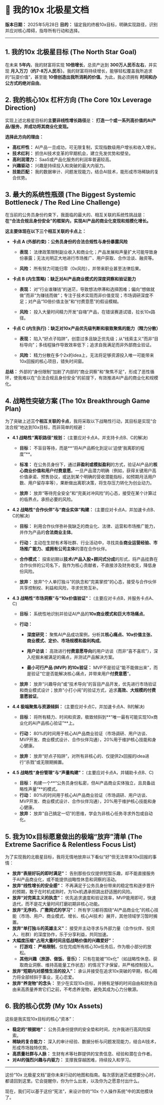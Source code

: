 
# **🚀 我的10x 北极星文档**

**版本日期：** 2025年5月28日
**目的：** 锚定我的终极10x目标，明确实现路径，识别并应对核心障碍，指导所有行动和选择。

---

## **1. 我的10x 北极星目标 (The North Star Goal)**

在未来 **5年内**，我的财富将实现 **10倍增长**，总资产达到 **300万人民币左右**，并实现 **月入万刀（约7-8万人民币）**。我的财富将持续增长，能够轻松覆盖我所追求的“玩耍价值”，甚至能 **10倍创造出我所消耗的价值**。为此，我必须拥有 **时间和办公方式的绝对自由**。

## **2. 我的核心10x 杠杆方向 (The Core 10x Leverage Direction)**

实现上述北极星目标的**主要非线性增长路径**是：
**打造一个或一系列高价值的AI产品/服务，并成功将其商业化变现。**

**选择此方向的理由：**
*   **高杠杆性：** AI产品一旦成功，可无限复制，实现指数级用户增长和收入增长。
*   **技术红利：** 抓住AI技术变革的早期机会，建立先发优势和壁垒。
*   **高利润潜力：** SaaS或产品化服务的利润率普遍较高。
*   **兴趣驱动：** 兴趣是持续投入和突破的最大内驱力。
*   **技能匹配：** 我的数据审计、问题发现能力，结合AI技术，能形成市场稀缺的复合优势。

## **3. 最大的系统性瓶颈 (The Biggest Systemic Bottleneck / The Red Line Challenge)**

在当前的公务员身份约束下，我面临的最大的、相互关联的系统性挑战是：  
**在“合法合规且身份安全”的框架内，实现AI产品的商业化变现和规模化增长。**

**这主要体现在以下三个相互关联的卡点上：**

- **卡点 A (外部约束)：公务员身份的合法合规性与身份暴露风险**
    
    - **表现：** 法律政策限制副业收入和商业化；产品发展和声量扩大可能导致身份暴露；无法光明正大地进行市场推广、用户获取、合作洽谈、融资等。
        
    - **风险：** 所有努力可能归零（0x风险），并带来职业甚至法律后果。
        
- **卡点 B (内生策略)：缺乏对AI产品商业模式的深度洞察和验证能力**
    
    - **表现：** 对“行业谁赚钱”的迷茫，导致想法停滞和选择困难；偏向“想做就做”而非“为赚钱而做”；专注于技术实现而非价值变现；市场调研深度不足；对产品“10倍价值主张”和“付费意愿”的假设模糊。
        
    - **风险：** 投入大量时间精力开发“自嗨”产品，在错误赛道试错，拉长10x路径。
        
- **卡点 C (内生执行)：缺乏对10x产品优先级判断和极致聚焦的能力（精力分散）**
    
    - **表现：** 陷入“好点子陷阱”，创意过多且缺乏优先级；从“线索主义”而非“目标导向”；多线程操作导致效率低下；追求自我满足而非外部商业验证。
        
    - **风险：** 精力分散在多个2x的idea上，无法将足够资源投入唯一可能带来10x回报的核心项目，错失时间窗。
        

**总结：** 外部的“身份限制”加剧了内部的“商业洞察”和“聚焦不足”，形成了恶性循环，使我难以在“合法合规且身份安全”的前提下，有效推进AI产品的商业化和规模化。

## **4. 战略性突破方案 (The 10x Breakthrough Game Plan)**

为了突破上述**三个相互关联的卡点**，我将采取以下战略性行动，其目标是实现“合法合规”地达到10x目标，而非简单的规避：

- **4.1 战略性“离职路径”规划：** (主要应对卡点A，并支持卡点B、C的解决)
    
    - **目标：** 不盲目等待，而是**“将AI产品孵化到足以‘迫使’我离职的程度”**。
        
    - **标准：** 在公务员身份下，通过**非盈利或模拟盈利**的方式，验证AI产品的**核心商业价值和用户付费意愿**。一旦产品潜力明确（例如，获得关键用户高价值承诺、预售协议，或达到某个明确的营收潜能指标，如预期月活用户数、用户留存率等），果断做出离职决策，将生存压力转化为创业动力。
        
    - **放弃：** 放弃“等待完全安全”和“完美对冲风险”的心态，接受在某个计算过的临界点，承担必要的风险。
        
- **4.2 战略性“合作伙伴”与“商业实体”构建：** (主要应对卡点A，并加速卡点B、C的解决)
    
    - **目标：** 利用合作伙伴弥补我缺乏的商业化、法律、运营和市场推广能力，并作为产品的**合法商业主体**。
        
    - **行动：** 主动在生财有术等社群、行业活动中，寻找具备**商业运营经验、市场推广能力、或拥有公司主体**的潜在合作伙伴。
        
    - **合作模式：** 探索初期以**技术/产品入股+顾问式分成**的形式，将产品挂靠在合作伙伴的公司名下，我作为核心贡献者，不直接涉及财务收支，降低身份风险。
        
    - **放弃：** 放弃“个人单打独斗”的执念和“完美掌控”的心态，接受与合作伙伴共享控制权、利益和风险，寻求优势互补。
        
- **4.3 战略性“市场洞察”与“10x价值验证”：** (主要应对卡点B，并服务卡点A、C)
    
    - **目标：** 系统性地识别并验证AI产品的**10x商业模式和巨大市场痛点**。
        
    - **行动：**
        
        - **深度研究：** 聚焦AI产品成功案例，分析其**核心痛点、10x价值主张、商业模式、定价、市场规模和盈利构成**。
            
        - **用户访谈：** 高效进行**付费意愿导向**的用户访谈（而非“喜不喜欢”），深入挖掘未被满足的痛点，并测试产品解决方案。
            
        - **最小可行产品 (MVP) 的10x验证：** MVP不是验证“能不能做出来”，而是验证“它是否能解决核心痛点，并带来用户**付费意愿**”。
            
    - **放弃：** 放弃“兴趣导向”或“技术导向”的盲目产品开发，优先进行市场验证和商业模式设计；放弃“小打小闹”的验证方式，追求**高效、大规模的付费意愿验证**。
        
- **4.4 极端聚焦与资源倾斜：** (主要应对卡点C，并加速卡点A、B的解决)
    
    - **目标：** 将所有精力、时间和资源，极致倾斜到**“唯一最有可能实现10x商业化的AI产品核心验证”**上。
        
    - **行动：** 80%的时间用于核心AI产品商业验证（市场调研、用户访谈、MVP开发、商业模式设计、合作伙伴沟通），20%用于维护核心技能和身心健康。
        
    - **放弃：** 放弃“好点子陷阱”，对所有非核心的、仅提供2x回报的idea进行“杀戮”或无限期搁置。
        
- **4.5 战略性“身份管理”与“声量构建”：** (主要应对卡点A，并辅助卡点B、C)
    
    - **目标：** 构建一个**“公务员身份私密，但AI产品商业实体独立，且具备战略性声量”**的模式。
    *   **行动：** 80%的时间用于核心AI产品商业验证（市场调研、用户访谈、MVP开发、商业模式设计、合作伙伴沟通），20%用于维护核心技能和身心健康。
    *   **放弃：** 放弃“自己搞定一切”的思维，学会为非核心任务寻求外包或自动化。

## **5. 我为10x目标愿意做出的极端“放弃”清单 (The Extreme Sacrifice & Relentless Focus List)**

为了实现我的北极星目标，我将无情地放弃以下看似“好”但无法带来10x回报的事情：

*   **放弃“表层好玩的即时满足”：** 告别那些仅仅提供短暂乐趣，却不能直接服务于AI产品商业化，或不能提供战略性休息和洞察的活动。
*   **放弃“线性增长的安全感”：** 不再满足于公务员身份带来的稳定性和逐步晋升的预期，敢于在时机成熟时，为10x机遇承担跳出舒适圈的风险。
*   **放弃“对完美主义的执念”：** 优先追求速度和验证效率，MVP能用即可，快速迭代，而不是花大量时间打磨初期非核心功能。
*   **放弃“无序的、广撒网式的学习”：** 所有学习都将围绕“AI产品商业化”的核心技能（市场、用户、商业模式、增长、核心AI技术）展开，其他领域学习暂时搁置。
*   **放弃“单打独斗的英雄主义”：** 接受并主动寻求与外部力量（合作伙伴、投资人、社群）的深度协作，乐于分享利益，共同加速。
*   **大幅度压缩“占用大量时间且低战略价值的兴趣爱好”：**
    *   **打游戏：** **严格限制**，仅在完成所有核心10x任务后，作为极小部分的放松。
    *   **其他兴趣（旅游、做饭、音乐）：** 只有在能被“10x化”（如战略性休息、获取商业洞察、维持高能量工作状态）的情况下才保留，并严格控制投入。
*   **放弃“短期内对感情生活的投入”：** 承认并接受在追求10x突破的早期，核心精力将全部倾斜于事业，无心恋爱。
*   **放弃“养宠物”的念头：** 至少在实现10x目标，并拥有足够的时间自由和财务自由来高质量养育它们之前，不考虑养宠物，避免其成为心力分散源。

## **6. 我的核心优势 (My 10x Assets)**

这些是我实现10x目标的核心“资本”：

*   **稳定的“根据地”：** 公务员身份提供的安全垫和时间，允许我进行高风险探索。
*   **稀缺的复合能力：** 深入的审计经验、数据分析与问题发现能力，结合AI技术，形成市场独特优势。
*   **高质量社群与人脉：** 生财有术等社群提供的宝贵信息、经验和潜在合作者。
*   **对AI的强烈兴趣与内驱力：** 支撑我穿越困难，持续投入和学习。

---

这份“10x 北极星文档”是你未来行动的地图和指南。每次感到迷茫或想要分心时，都请回到这里。它会提醒你，你为什么出发，以及你为之愿意付出什么。

现在，我们可以基于这份“宪法”，来设计你的“10x 个人操作系统”中的其他模块了。